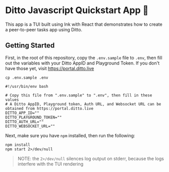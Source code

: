# Ditto Javascript Quickstart App 🚀

This app is a TUI built using Ink with React that demonstrates how to
create a peer-to-peer tasks app using Ditto.

## Getting Started

First, in the root of this repository, copy the `.env.sample` file to `.env`,
then fill out the variables with your Ditto AppID and Playground Token. If
you don't have those yet, visit https://portal.ditto.live

```
cp .env.sample .env
```

```
#!/usr/bin/env bash

# Copy this file from ".env.sample" to ".env", then fill in these values
# A Ditto AppID, Playground token, Auth URL, and Websocket URL can be obtained from https://portal.ditto.live
DITTO_APP_ID=""
DITTO_PLAYGROUND_TOKEN=""
DITTO_AUTH_URL=""
DITTO_WEBSOCKET_URL=""
```

Next, make sure you have `npm` installed, then run the following:

```
npm install
npm start 2>/dev/null
```

> NOTE: the `2>/dev/null` silences log output on stderr, because the logs
> interfere with the TUI rendering
